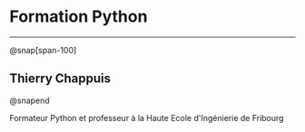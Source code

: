 # Formation Python

---
@snap[span-100]
## Thierry Chappuis
@snapend

Formateur Python et professeur à la Haute Ecole d'Ingénierie de Fribourg


